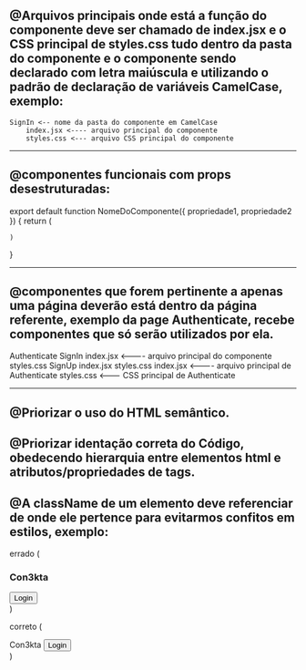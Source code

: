 ## @Arquivos principais onde está a função do componente deve ser chamado de index.jsx e o CSS principal de styles.css tudo dentro da pasta do componente e o componente sendo declarado com letra maiúscula e utilizando o padrão de declaração de variáveis CamelCase, exemplo:
    
    SignIn <-- nome da pasta do componente em CamelCase
        index.jsx <---- arquivo principal do componente
        styles.css <--- arquivo CSS principal do componente
    
-------------------------------------------------------------------
## @componentes funcionais com props desestruturadas:

export default function NomeDoComponente({ propriedade1, propriedade2 }) {
    return (

    )
}

-------------------------------------------------------------------
## @componentes que forem pertinente a apenas uma página deverão está dentro da página referente, exemplo da page Authenticate, recebe componentes que só serão utilizados por ela.

Authenticate
    SignIn
        index.jsx <---- arquivo principal do componente
        styles.css
    SignUp
        index.jsx
        styles.css
    index.jsx <---- arquivo principal de Authenticate
    styles.css <--- CSS principal de Authenticate

-------------------------------------------------------------------
## @Priorizar o uso do HTML semântico.
## @Priorizar identação correta do Código, obedecendo hierarquia entre elementos html e atributos/propriedades de tags.
## @A className de um elemento deve referenciar de onde ele pertence para evitarmos confitos em estilos, exemplo:

errado (
    <div className='navbar'>
        <div className='logo'><h3>Con3kta</h3></div>
        <button className='button'>Login</button>
    </div>
)

correto (
    <nav className='navigation-container'>
        <span className='navigation-logo'>Con3kta</span>
        <button className='navigation-button'>Login</button>
    </nav>
)